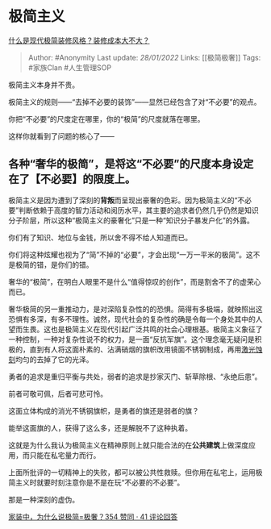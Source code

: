 # 极简主义
[什么是现代极简装修风格？装修成本大不大？](https://www.zhihu.com/question/30112070/answer/585449585)

> Author: #Anonymity 
Last update: *28/01/2022* 
Links: [[极简极奢]]
Tags: #家族Clan #人生管理SOP 

极简主义本身并不贵。

极简主义的规则——“去掉不必要的装饰”——显然已经包含了对“不必要”的观点。

你把“不必要”的尺度定在哪里，你的“极简”的尺度就落在哪里。

这样你就看到了问题的核心了——

## **各种“奢华的极简”，是将这“不必要”的尺度本身设定在了【不必要】的限度上。**

极简主义是因为遭到了深刻的**背叛**而呈现出豪奢的色彩。因为极简主义的“不必要”判断依赖于高度的智力活动和阅历水平，其主要的追求者仍然几乎仍然是知识分子阶层，所以这种“极简主义的豪奢化”只是一种“知识分子暴发户化”的外露。

你们有了知识、地位与金钱，所以舍不得不给人知道而已。

你们将这种炫耀也视为了“简”不掉的“必要”，才会出现“一万一平米的极简”。这不是极简的错，是你们的错。

奢华的“极简”，在明白人眼里不是什么“值得惊叹的创作”，而是割舍不了的虚荣心而已。

奢华极简的另一重推动力，是对深陷复杂性的的恐惧。简得有多极端，就映照出这恐惧有多深，有多不理性。诚然，现代社会的复杂性的确是令每一个身处其中的人望而生畏。这也是极简主义在现代引起广泛共鸣的社会心理根基。极简主义象征了一种控制，一种对复杂性说不的权力，是一面“反抗军旗”。这个理念毫无疑问是积极的，直到有人将这面朴素的、沾满硝烟的旗帜改用镜面不锈钢制成，再用[激光蚀刻](https://www.zhihu.com/search?q=%E6%BF%80%E5%85%89%E8%9A%80%E5%88%BB&search_source=Entity&hybrid_search_source=Entity&hybrid_search_extra=%7B%22sourceType%22%3A%22answer%22%2C%22sourceId%22%3A585449585%7D)均匀的去掉了它的光泽。

勇者的追求是重归平衡与共处，弱者的追求是抄家灭门、斩草除根、“永绝后患”。

前者可敬可佩，后者可悲可怜。

这面立体构成的消光不锈钢旗帜，是勇者的旗还是弱者的旗？

能举这面旗的人，获得了这么多，还是解脱不了这种执着。

这就是为什么我认为极简主义在精神原则上就只能合法的在**公共建筑**上做深度应用，而只能在私宅量力而行。

上面所批评的一切精神上的失败，都可以被公共性救赎。但你用在私宅上，运用极简主义时就要时刻注意你是不是在玩“不必要的不必要”。

那是一种深刻的虚伪。

[家装中，为什么说极简=极奢？354 赞同 · 41 评论回答](https://www.zhihu.com/question/400503998/answer/1282094565)